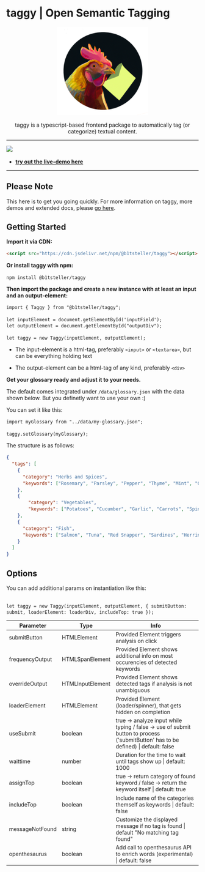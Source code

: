 # taggy | Open Semantic Tagging

<p align="center">
  <img width="240" alt="mtl-taggy" src="https://github.com/open-taggy/website/blob/main/static/img/logo.png">
</p>
<p align="center">
taggy is a typescript-based frontend package to automatically tag (or categorize) textual content.
</p>

---

<img src="https://github.com/open-taggy/.github/blob/main/screencasts/screencast-shop_en_submit.gif" width="600" />


- **[try out the live-demo here](https://open-taggy.github.io/demo/)**

---
## Please Note

This here is to get you going quickly. 
For more information on taggy, more demos and extended docs, please [go here](https://github.com/open-taggy).

## Getting Started

**Import it via CDN:**

```html
<script src="https://cdn.jsdelivr.net/npm/@b1tsteller/taggy"></script>
```
**Or install taggy with npm:**

`npm install @b1tsteller/taggy`

**Then import the package and create a new instance with at least an input and an output-element:**
```node
import { Taggy } from "@b1tsteller/taggy";

let inputElement = document.getElementById('inputField');
let outputElement = document.getElementById("outputDiv");

let taggy = new Taggy(inputElement, outputElement);
```
- The input-element is a html-tag, preferably `<input>` or `<textarea>`, but can be everything holding text

- The output-element can be a html-tag of any kind, preferably `<div>`

**Get your glossary ready and adjust it to your needs.**

The default comes integrated under `/data/glossary.json` with the data shown below.
But you definetly want to use your own :)

You can set it like this:

```node
import myGlossary from "../data/my-glossary.json";

taggy.setGlossary(myGlossary);
```

The structure is as follows:
```json
{
  "tags": [
    {
      "category": "Herbs and Spices",
      "keywords": ["Rosemary", "Parsley", "Pepper", "Thyme", "Mint", "Chilli", "Basil", "Dill"]
    },
    {
        "category": "Vegetables",
        "keywords": ["Potatoes", "Cucumber", "Garlic", "Carrots", "Spinach", "Onion", "Mushrooms"]
    },
    {
      "category": "Fish",
      "keywords": ["Salmon", "Tuna", "Red Snapper", "Sardines", "Herring", "Flounder", "Bass", "Mackerel"]
    }
  ]
}

```
## Options
You can add additional params on instantiation like this:
```node

let taggy = new Taggy(inputElement, outputElement, { submitButton: submit, loaderElement: loaderDiv, includeTop: true });
```

| Parameter       | Type             | Info                                                                                                                               |
|-----------------|------------------|------------------------------------------------------------------------------------------------------------------------------------|
| submitButton    | HTMLElement      | Provided Element triggers analysis on click                                                                                        |
| frequencyOutput | HTMLSpanElement  | Provided Element shows additional info on most occurencies of detected keywords                                                    |
| overrideOutput  | HTMLInputElement | Provided Element shows detected tags if analysis is not unambiguous                                                                |
| loaderElement   | HTMLElement      | Provided Element (loader/spinner), that gets hidden on completion                                                                  |
| useSubmit       | boolean          | true -> analyze input while typing / false -> use of submit button to process ('submitButton' has to be defined) \| default: false |
| waittime        | number           | Duration for the time to wait until tags show up \| default: 1000                                                                  |
| assignTop       | boolean          | true -> return category of found keyword / false -> return the keyword itself \| default: true                                     |
| includeTop      | boolean          | Include name of the categories themself as keywords \| default: false                                                              |
| messageNotFound | string           | Customize the displayed message if no tag is found \| default "No matching tag found"                                              |
| openthesaurus   | boolean          | Add call to openthesaurus API to enrich words (experimental) \| default: false                                                     |
